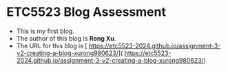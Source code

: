 
# ETC5523 Blog Assessment

* This is my first blog.
* The author of this blog is **Rong Xu**.
* The URL for this blog is [ https://etc5523-2024.github.io/assignment-3-v2-creating-a-blog-xurong980623/]( https://etc5523-2024.github.io/assignment-3-v2-creating-a-blog-xurong980623/)
